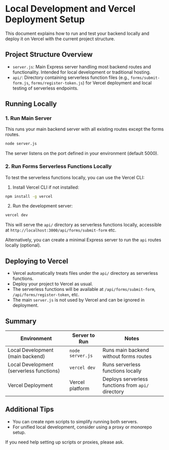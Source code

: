 # Local Development and Vercel Deployment Setup

This document explains how to run and test your backend locally and deploy it on Vercel with the current project structure.

## Project Structure Overview

- `server.js`: Main Express server handling most backend routes and functionality. Intended for local development or traditional hosting.
- `api/`: Directory containing serverless function files (e.g., `forms/submit-form.js`, `forms/register-token.js`) for Vercel deployment and local testing of serverless endpoints.

## Running Locally

### 1. Run Main Server

This runs your main backend server with all existing routes except the forms routes.

```bash
node server.js
```

The server listens on the port defined in your environment (default 5000).

### 2. Run Forms Serverless Functions Locally

To test the serverless functions locally, you can use the Vercel CLI:

1. Install Vercel CLI if not installed:

```bash
npm install -g vercel
```

2. Run the development server:

```bash
vercel dev
```

This will serve the `api/` directory as serverless functions locally, accessible at `http://localhost:3000/api/forms/submit-form` etc.

Alternatively, you can create a minimal Express server to run the `api` routes locally (optional).

## Deploying to Vercel

- Vercel automatically treats files under the `api/` directory as serverless functions.
- Deploy your project to Vercel as usual.
- The serverless functions will be available at `/api/forms/submit-form`, `/api/forms/register-token`, etc.
- The main `server.js` is not used by Vercel and can be ignored in deployment.

## Summary

| Environment | Server to Run | Notes |
|-------------|---------------|-------|
| Local Development (main backend) | `node server.js` | Runs main backend without forms routes |
| Local Development (serverless functions) | `vercel dev` | Runs serverless functions locally |
| Vercel Deployment | Vercel platform | Deploys serverless functions from `api/` directory |

## Additional Tips

- You can create npm scripts to simplify running both servers.
- For unified local development, consider using a proxy or monorepo setup.

If you need help setting up scripts or proxies, please ask.
